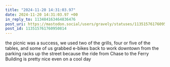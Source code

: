 ```yaml
---
title: "2024-11-20 14:31:03.97"
date: 2024-11-20 14:31:03.97 +00
in_reply_to: 113484163464836476
post_uri: https://mastodon.social/users/gravely/statuses/113515761760950814
post_id: 113515761760950814
---
```

the picnic was a success, we used two of the grills, four or five of the tables, and some of us grabbed e-bikes back to work downtown from the parking racks up the street because the ride from Chase to the Ferry Building is pretty nice even on a cool day


